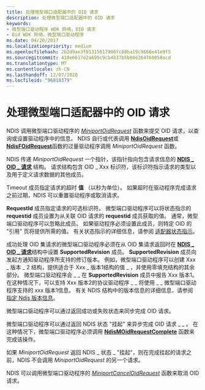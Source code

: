 ```yaml
---
title: 处理微型端口适配器中的 OID 请求
description: 处理微型端口适配器中的 OID 请求
keywords:
- 微型端口驱动程序 WDK 网络，OID 请求
- Oid WDK 网络，微型端口驱动程序
ms.date: 04/20/2017
ms.localizationpriority: medium
ms.openlocfilehash: 2b2d9ae3f01315617986fc88ba19c9666e41e9f5
ms.sourcegitcommit: 418e6617e2a695c9cb4b37b5b60e264760858acd
ms.translationtype: MT
ms.contentlocale: zh-CN
ms.lasthandoff: 12/07/2020
ms.locfileid: "96818379"
---
```

# <a name="handling-oid-requests-in-a-miniport-adapter"></a>处理微型端口适配器中的 OID 请求





NDIS 调用微型端口驱动程序的 [*MiniportOidRequest*](/windows-hardware/drivers/ddi/ndis/nc-ndis-miniport_oid_request) 函数来提交 OID 请求，以查询或设置驱动程序中的信息。 NDIS 自行或代表调用 [**NdisOidRequest**](/windows-hardware/drivers/ddi/ndis/nf-ndis-ndisoidrequest)或 [**NdisFOidRequest**](/windows-hardware/drivers/ddi/ndis/nf-ndis-ndisfoidrequest)函数的过量驱动程序调用 *MiniportOidRequest* 函数。

NDIS 传递 *MiniportOidRequest* 一个指针，该指针指向包含请求信息的 [**NDIS \_ OID \_ 请求**](/windows-hardware/drivers/ddi/ndis/ns-ndis-_ndis_oid_request) 结构。 请求结构包含 OID \_ Xxx 标识符，该标识符指示请求的类型以及用于定义请求数据的其他成员。

Timeout 成员指定请求的超时 **值** （以秒为单位）。 如果超时在驱动程序完成请求之前过期，NDIS 可以重置驱动程序或取消请求。

**RequestId** 成员指定请求的可选标识符。 微型端口驱动程序可以将状态指示的 **requestid** 成员设置为从关联 OID 请求的 **requestid** 成员获取的值。 通常，微型端口驱动程序可以忽略此成员。 如果驱动程序必须设置此成员，则特定 OID 的 "引用" 页将提供所需的值。 有关状态指示的详细信息，请参阅 [适配器状态指示](miniport-adapter-status-indications.md)。

成功处理 OID 集请求的微型端口驱动程序必须在从 OID 集请求返回时在 [**NDIS \_ OID \_ 请求**](/windows-hardware/drivers/ddi/ndis/ns-ndis-_ndis_oid_request)结构中设置 **SupportedRevision** 成员。 **SupportedRevision** 成员向发起方通知驱动程序所支持的修订版本。 例如，微型端口驱动程序可以创建 Xxx \_ 版本 \_ 2 结构，提供适合于 Xxx \_ 版本1结构的值 \_ ，并使用零填充结构的其余部分。 微型端口驱动程序会 \_ \_ 在 **SupportedRevision** 成员中报告 Xxx 版本1。 在这种情况下，可以支持 Xxx 版本2的协议驱动程序 \_ \_ 将使用 \_ \_ 微型端口驱动程序支持的 xxx 版本1信息。 有关 NDIS 结构中的版本信息的详细信息，请参阅 [指定 Ndis 版本信息](specifying-ndis-version-information.md)。

微型端口驱动程序可以通过返回成功或失败状态来同步完成 OID 请求。

微型端口驱动程序可以通过返回 NDIS 状态 "挂起" 来异步完成 OID 请求 \_ \_ 。 在这种情况下，微型端口驱动程序必须调用 [**NdisMOidRequestComplete**](/windows-hardware/drivers/ddi/ndis/nf-ndis-ndismoidrequestcomplete) 函数来完成该操作。

如果 *MiniportOidRequest* 返回 NDIS \_ 状态 \_ "挂起"，则在完成挂起的请求之前，NDIS 不会调用 *MiniportOidRequest* 的另一个请求。

NDIS 可以调用微型端口驱动程序的 [*MiniportCancelOidRequest*](/windows-hardware/drivers/ddi/ndis/nc-ndis-miniport_cancel_oid_request) 函数来取消 OID 请求。

 

